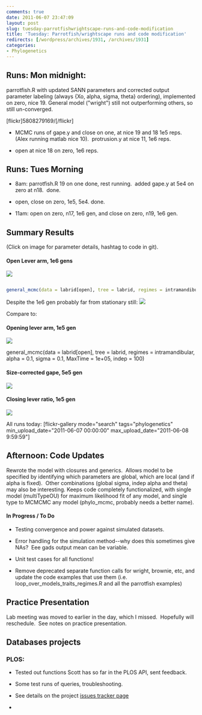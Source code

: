 ```yaml
---
comments: true
date: 2011-06-07 23:47:09
layout: post
slug: tuesday-parrotfishwrightscape-runs-and-code-modification
title: 'Tuesday: Parrotfish/wrightscape runs and code modification'
redirects: [/wordpress/archives/1931, /archives/1931]
categories:
- Phylogenetics
---
```


## Runs: Mon midnight:


parrotfish.R with updated SANN parameters and corrected output parameter labeling (always {Xo, alpha, sigma, theta} ordering), implemented on zero, nice 19.  General model ("wright") still not outperforming others, so still un-converged.

[flickr]5808279169/[/flickr]



	
  * MCMC runs of gape.y and close on one, at nice 19 and 18 1e5 reps. (Alex running matlab nice 10).  protrusion.y at nice 11, 1e6 reps.

	
  * open at nice 18 on zero, 1e6 reps.




## Runs: Tues Morning





	
  * 8am: parrotfish.R 19 on one done, rest running.  added gape.y at 5e4 on zero at n18.  done.

	
  * open, close on zero, 1e5, 5e4. done.

	
  * 11am: open on zero, n17, 1e6 gen, and close on zero, n19, 1e6 gen.




## Summary Results


(Click on image for parameter details, hashtag to code in git).


#### Open Lever arm, 1e6 gens


![]( http://farm3.staticflickr.com/2129/5811887743_ca8d58b5eb_o.png )



```r

general_mcmc(data = labrid[open], tree = labrid, regimes = intramandibular, alpha = 0.1, sigma = 0.1, MaxTime = 1e+06, indep = 100)

```


Despite the 1e6 gen probably far from stationary still:
![]( http://farm3.staticflickr.com/2243/5811889155_0100789cc7_o.png )


Compare to:


#### Opening lever arm, 1e5 gen


![]( http://farm3.staticflickr.com/2006/5808419551_b08a514672_o.png )


general_mcmc(data = labrid[open], tree = labrid, regimes = intramandibular, alpha = 0.1, sigma = 0.1, MaxTime = 1e+05, indep = 100)


#### Size-corrected gape, 5e5 gen


![]( http://farm3.staticflickr.com/2134/5810610763_90a42c7db7_o.png )



#### Closing lever ratio, 1e5 gen


![]( http://farm3.staticflickr.com/2274/5809256418_7fff175e7d_o.png )


All runs today:
[flickr-gallery mode="search" tags="phylogenetics" min_upload_date="2011-06-07 00:00:00" max_upload_date="2011-06-08 9:59:59"]


## Afternoon: Code Updates


Rewrote the model with closures and generics.  Allows model to be specified by identifying which parameters are global, which are local (and if alpha is fixed).  Other combinations (global sigma, indep alpha and theta) may also be interesting. Keeps code completely functionalized, with single model (multiTypeOU) for maximum likelihood fit of any model, and single type to MCMCMC any model (phylo_mcmc, probably needs a better name).


#### In Progress / To Do





	
  * Testing convergence and power against simulated datasets.

	
  * Error handling for the simulation method--why does this sometimes give NAs?  Eee gads output mean can be variable.

	
  * Unit test cases for all functions!

	
  * Remove deprecated separate function calls for wright, brownie, etc, and update the code examples that use them (i.e. loop_over_models_traits_regimes.R and all the parrotfish examples)




## Practice Presentation


Lab meeting was moved to earlier in the day, which I missed.  Hopefully will reschedule.  See notes on practice presentation.




## Databases projects




### PLOS:





	
  * Tested out functions Scott has so far in the PLOS API, sent feedback.

	
  * Some test runs of queries, troubleshooting.

	
  * See details on the project [issues tracker page](https://github.com/SChamberlain/plosjournals/issues)

	
  * 

